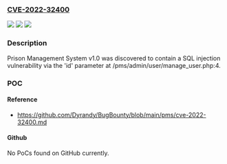 ### [CVE-2022-32400](https://cve.mitre.org/cgi-bin/cvename.cgi?name=CVE-2022-32400)
![](https://img.shields.io/static/v1?label=Product&message=n%2Fa&color=blue)
![](https://img.shields.io/static/v1?label=Version&message=n%2Fa&color=blue)
![](https://img.shields.io/static/v1?label=Vulnerability&message=n%2Fa&color=brighgreen)

### Description

Prison Management System v1.0 was discovered to contain a SQL injection vulnerability via the 'id' parameter at /pms/admin/user/manage_user.php:4.

### POC

#### Reference
- https://github.com/Dyrandy/BugBounty/blob/main/pms/cve-2022-32400.md

#### Github
No PoCs found on GitHub currently.

